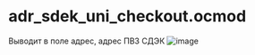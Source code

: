 # adr_sdek_uni_checkout.ocmod
Выводит в поле адрес, адрес ПВЗ СДЭК
![image](https://user-images.githubusercontent.com/60129363/221592647-26a9a7ad-9cb8-48a6-89b3-a1fd5d01951f.png)
